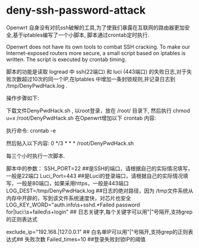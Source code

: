 # deny-ssh-password-attack

Openwrt 自身没有对抗ssh破解的工具,为了使我们暴露在互联网的路由器更加安全,基于iptables编写了一个小脚本, 脚本通过crontab定时执行.

Openwrt does not have its own tools to combat SSH cracking. To make our Internet-exposed routers more secure, a small script based on iptables is written. The script is executed by crontab timing.

脚本的功能是读取 logread 中 ssh(22端口) 和 luci (443端口) 的失败日志,对于失败次数超过10次的同一个IP,在Iptables 中增加一条封锁规则,并记录日志到 /tmp/DenyPwdHack.log .

操作步骤如下:

下载文件DenyPwdHack.sh , 以root登录，放在 /root/ 目录下, 然后执行 chmod u+x /root/DenyPwdHack.sh 在Openwrt增加以下 crontab 内容:

执行命令: crontab -e

然后贴入以下内容:   0 */3 * * * /root/DenyPwdHack.sh

每三个小时执行一次脚本.

脚本中的参数：
SSH_PORT=22           ##是SSH的端口，请根据自己的实际情况填写，一般是22端口
Luci_Port=443           ##是Luci的登录端口，请根据自己的实际情况填写，一般是80端口，如果采用https，一般是443端口
LOG_DEST=/tmp/DenyPwdHack.log          ##日志的绝对路径，因为 /tmp文件系统从内存中开辟的，写到该文件系统速度快，对芯片也安全
LOG_KEY_WORD="auth\.info\s+sshd.*Failed password for|luci:\s+failed\s+login"    ## 日志关键字,每个关键字可以用"|"号隔开,支持grep的正则表达式

exclude_ip="192.168.|127.0.0.1"       ## 白名单IP可以用"|"号隔开,支持grep的正则表达式## 失败次数
Failed_times=10        ##登录失败封锁IP的阈值
